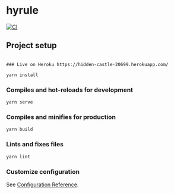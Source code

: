 # hyrule

[![CI](https://github.com/migellars/jobBoard/actions/workflows/wf.yml/badge.svg?branch=main)](https://github.com/migellars/jobBoard/actions/workflows/wf.yml)
## Project setup
```

### Live on Heroku https://hidden-castle-20699.herokuapp.com/
```
```
yarn install
```

### Compiles and hot-reloads for development
```
yarn serve
```

### Compiles and minifies for production
```
yarn build
```

### Lints and fixes files
```
yarn lint
```

### Customize configuration
See [Configuration Reference](https://cli.vuejs.org/config/).
